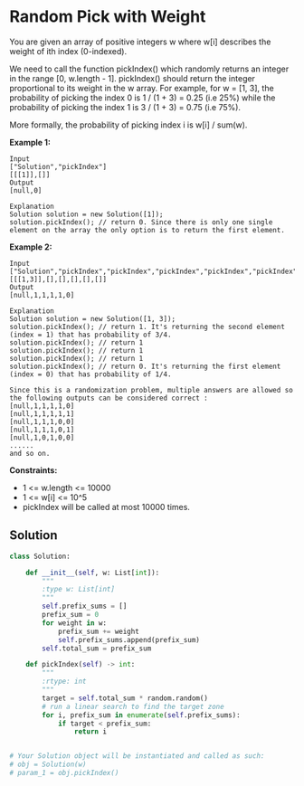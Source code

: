 <h1>Random Pick with Weight</h1>

<p>
You are given an array of positive integers w where w[i] describes the weight of ith index (0-indexed).

We need to call the function pickIndex() which randomly returns an integer in the range [0, w.length - 1]. pickIndex() should return the integer proportional to its weight in the w array. For example, for w = [1, 3], the probability of picking the index 0 is 1 / (1 + 3) = 0.25 (i.e 25%) while the probability of picking the index 1 is 3 / (1 + 3) = 0.75 (i.e 75%).

More formally, the probability of picking index i is w[i] / sum(w).

</p>

<b>Example 1:</b>

    Input
    ["Solution","pickIndex"]
    [[[1]],[]]
    Output
    [null,0]

    Explanation
    Solution solution = new Solution([1]);
    solution.pickIndex(); // return 0. Since there is only one single element on the array the only option is to return the first element.
    
<b>Example 2:</b>

    Input
    ["Solution","pickIndex","pickIndex","pickIndex","pickIndex","pickIndex"]
    [[[1,3]],[],[],[],[],[]]
    Output
    [null,1,1,1,1,0]

    Explanation
    Solution solution = new Solution([1, 3]);
    solution.pickIndex(); // return 1. It's returning the second element (index = 1) that has probability of 3/4.
    solution.pickIndex(); // return 1
    solution.pickIndex(); // return 1
    solution.pickIndex(); // return 1
    solution.pickIndex(); // return 0. It's returning the first element (index = 0) that has probability of 1/4.

    Since this is a randomization problem, multiple answers are allowed so the following outputs can be considered correct :
    [null,1,1,1,1,0]
    [null,1,1,1,1,1]
    [null,1,1,1,0,0]
    [null,1,1,1,0,1]
    [null,1,0,1,0,0]
    ......
    and so on.

<b>Constraints:</b>

- 1 <= w.length <= 10000
- 1 <= w[i] <= 10^5
- pickIndex will be called at most 10000 times.

<h2>Solution</h2>

```python
class Solution:

    def __init__(self, w: List[int]):
        """
        :type w: List[int]
        """
        self.prefix_sums = []
        prefix_sum = 0
        for weight in w:
            prefix_sum += weight
            self.prefix_sums.append(prefix_sum)
        self.total_sum = prefix_sum

    def pickIndex(self) -> int:
        """
        :rtype: int
        """
        target = self.total_sum * random.random()
        # run a linear search to find the target zone
        for i, prefix_sum in enumerate(self.prefix_sums):
            if target < prefix_sum:
                return i


# Your Solution object will be instantiated and called as such:
# obj = Solution(w)
# param_1 = obj.pickIndex()
```
